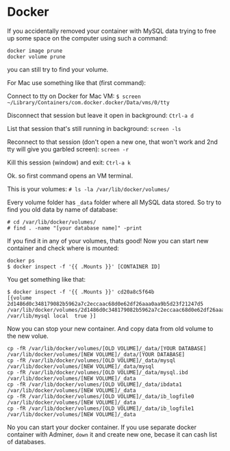 # Docker

If you accidentally removed your container with MySQL data trying to free up some space on the computer using such a command:

```
docker image prune
docker volume prune
```

you can still try to find your volume. 

For Mac use something like that (first command): 

Connect to tty on Docker for Mac VM: ```$ screen ~/Library/Containers/com.docker.docker/Data/vms/0/tty```

Disconnect that session but leave it open in background: ```Ctrl-a d```

List that session that's still running in background: ```screen -ls```

Reconnect to that session (don't open a new one, that won't work and 2nd tty will give you garbled screen): ```screen -r```

Kill this session (window) and exit: ```Ctrl-a k```

Ok. so first command opens an VM terminal. 

This is your volumes: ```# ls -la /var/lib/docker/volumes/```

Every volume folder has ```_data``` folder where all MySQL data stored. So try to find you old data by name of database:

```
# cd /var/lib/docker/volumes/
# find . -name "[your database name]" -print
```

If you find it in any of your volumes, thats good! Now you can start new container and check where is mounted:

```
docker ps
$ docker inspect -f '{{ .Mounts }}' [CONTAINER ID]
```

You get something like that:

```
$ docker inspect -f '{{ .Mounts }}' cd20a8c5f64b
[{volume 2d1486d0c348179082b5962a7c2eccaac68d0e62df26aaa0aa9b5d23f21247d5 /var/lib/docker/volumes/2d1486d0c348179082b5962a7c2eccaac68d0e62df26aaa0aa9b5d23f21247d5/_data /var/lib/mysql local  true }]
```

Now you can stop your new container. And copy data from old volume to the new volue.

```
cp -fR /var/lib/docker/volumes/[OLD VOLUME]/_data/[YOUR DATABASE] /var/lib/docker/volumes/[NEW VOLUME]/_data/[YOUR DATABASE]
cp -fR /var/lib/docker/volumes/[OLD VOLUME]/_data/mysql /var/lib/docker/volumes/[NEW VOLUME]/_data/mysql
cp -fR /var/lib/docker/volumes/[OLD VOLUME]/_data/mysql.ibd /var/lib/docker/volumes/[NEW VOLUME]/_data
cp -fR /var/lib/docker/volumes/[OLD VOLUME]/_data/ibdata1 /var/lib/docker/volumes/[NEW VOLUME]/_data
cp -fR /var/lib/docker/volumes/[OLD VOLUME]/_data/ib_logfile0 /var/lib/docker/volumes/[NEW VOLUME]/_data
cp -fR /var/lib/docker/volumes/[OLD VOLUME]/_data/ib_logfile1 /var/lib/docker/volumes/[NEW VOLUME]/_data
```

No you can start your docker container. If you use separate docker container with Adminer, ```down``` it and create new one, becase it can cash list of databases.

